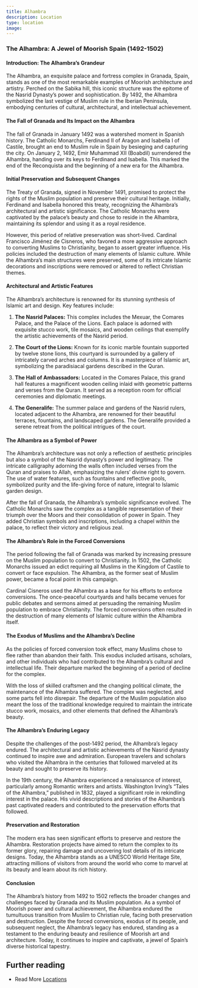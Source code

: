```yaml
---
title: Alhambra
description: Location
type: location
image:
---
```


### The Alhambra: A Jewel of Moorish Spain (1492-1502)

#### Introduction: The Alhambra’s Grandeur

The Alhambra, an exquisite palace and fortress complex in Granada, Spain, stands as one of the most remarkable examples of Moorish architecture and artistry. Perched on the Sabika hill, this iconic structure was the epitome of the Nasrid Dynasty’s power and sophistication. By 1492, the Alhambra symbolized the last vestige of Muslim rule in the Iberian Peninsula, embodying centuries of cultural, architectural, and intellectual achievement.

#### The Fall of Granada and Its Impact on the Alhambra

The fall of Granada in January 1492 was a watershed moment in Spanish history. The Catholic Monarchs, Ferdinand II of Aragon and Isabella I of Castile, brought an end to Muslim rule in Spain by besieging and capturing the city. On January 2, 1492, Emir Muhammad XII (Boabdil) surrendered the Alhambra, handing over its keys to Ferdinand and Isabella. This marked the end of the Reconquista and the beginning of a new era for the Alhambra.

#### Initial Preservation and Subsequent Changes

The Treaty of Granada, signed in November 1491, promised to protect the rights of the Muslim population and preserve their cultural heritage. Initially, Ferdinand and Isabella honored this treaty, recognizing the Alhambra’s architectural and artistic significance. The Catholic Monarchs were captivated by the palace’s beauty and chose to reside in the Alhambra, maintaining its splendor and using it as a royal residence.

However, this period of relative preservation was short-lived. Cardinal Francisco Jiménez de Cisneros, who favored a more aggressive approach to converting Muslims to Christianity, began to assert greater influence. His policies included the destruction of many elements of Islamic culture. While the Alhambra’s main structures were preserved, some of its intricate Islamic decorations and inscriptions were removed or altered to reflect Christian themes.

#### Architectural and Artistic Features

The Alhambra’s architecture is renowned for its stunning synthesis of Islamic art and design. Key features include:

1. **The Nasrid Palaces:** This complex includes the Mexuar, the Comares Palace, and the Palace of the Lions. Each palace is adorned with exquisite stucco work, tile mosaics, and wooden ceilings that exemplify the artistic achievements of the Nasrid period.

2. **The Court of the Lions:** Known for its iconic marble fountain supported by twelve stone lions, this courtyard is surrounded by a gallery of intricately carved arches and columns. It is a masterpiece of Islamic art, symbolizing the paradisiacal gardens described in the Quran.

3. **The Hall of Ambassadors:** Located in the Comares Palace, this grand hall features a magnificent wooden ceiling inlaid with geometric patterns and verses from the Quran. It served as a reception room for official ceremonies and diplomatic meetings.

4. **The Generalife:** The summer palace and gardens of the Nasrid rulers, located adjacent to the Alhambra, are renowned for their beautiful terraces, fountains, and landscaped gardens. The Generalife provided a serene retreat from the political intrigues of the court.

#### The Alhambra as a Symbol of Power

The Alhambra’s architecture was not only a reflection of aesthetic principles but also a symbol of the Nasrid dynasty’s power and legitimacy. The intricate calligraphy adorning the walls often included verses from the Quran and praises to Allah, emphasizing the rulers’ divine right to govern. The use of water features, such as fountains and reflective pools, symbolized purity and the life-giving force of nature, integral to Islamic garden design.

After the fall of Granada, the Alhambra’s symbolic significance evolved. The Catholic Monarchs saw the complex as a tangible representation of their triumph over the Moors and their consolidation of power in Spain. They added Christian symbols and inscriptions, including a chapel within the palace, to reflect their victory and religious zeal.

#### The Alhambra’s Role in the Forced Conversions

The period following the fall of Granada was marked by increasing pressure on the Muslim population to convert to Christianity. In 1502, the Catholic Monarchs issued an edict requiring all Muslims in the Kingdom of Castile to convert or face expulsion. The Alhambra, as the former seat of Muslim power, became a focal point in this campaign.

Cardinal Cisneros used the Alhambra as a base for his efforts to enforce conversions. The once-peaceful courtyards and halls became venues for public debates and sermons aimed at persuading the remaining Muslim population to embrace Christianity. The forced conversions often resulted in the destruction of many elements of Islamic culture within the Alhambra itself.

#### The Exodus of Muslims and the Alhambra’s Decline

As the policies of forced conversion took effect, many Muslims chose to flee rather than abandon their faith. This exodus included artisans, scholars, and other individuals who had contributed to the Alhambra’s cultural and intellectual life. Their departure marked the beginning of a period of decline for the complex.

With the loss of skilled craftsmen and the changing political climate, the maintenance of the Alhambra suffered. The complex was neglected, and some parts fell into disrepair. The departure of the Muslim population also meant the loss of the traditional knowledge required to maintain the intricate stucco work, mosaics, and other elements that defined the Alhambra’s beauty.

#### The Alhambra’s Enduring Legacy

Despite the challenges of the post-1492 period, the Alhambra’s legacy endured. The architectural and artistic achievements of the Nasrid dynasty continued to inspire awe and admiration. European travelers and scholars who visited the Alhambra in the centuries that followed marveled at its beauty and sought to preserve its history.

In the 19th century, the Alhambra experienced a renaissance of interest, particularly among Romantic writers and artists. Washington Irving’s “Tales of the Alhambra,” published in 1832, played a significant role in rekindling interest in the palace. His vivid descriptions and stories of the Alhambra’s past captivated readers and contributed to the preservation efforts that followed.

#### Preservation and Restoration

The modern era has seen significant efforts to preserve and restore the Alhambra. Restoration projects have aimed to return the complex to its former glory, repairing damage and uncovering lost details of its intricate designs. Today, the Alhambra stands as a UNESCO World Heritage Site, attracting millions of visitors from around the world who come to marvel at its beauty and learn about its rich history.

#### Conclusion

The Alhambra’s history from 1492 to 1502 reflects the broader changes and challenges faced by Granada and its Muslim population. As a symbol of Moorish power and cultural achievement, the Alhambra endured the tumultuous transition from Muslim to Christian rule, facing both preservation and destruction. Despite the forced conversions, exodus of its people, and subsequent neglect, the Alhambra’s legacy has endured, standing as a testament to the enduring beauty and resilience of Moorish art and architecture. Today, it continues to inspire and captivate, a jewel of Spain’s diverse historical tapestry.

## Further reading

- Read More [Locations](/locations/) 